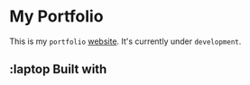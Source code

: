 # My Portfolio

This is my `portfolio` [website](https://igweacha.netlify.app). It's currently under `development`.
## :laptop Built with

